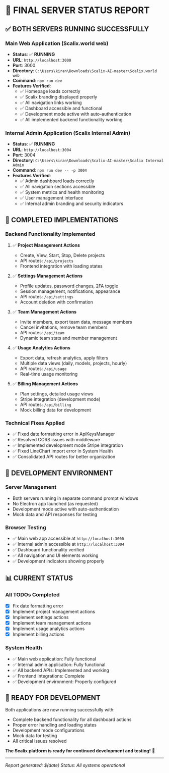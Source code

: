 # 🚀 FINAL SERVER STATUS REPORT

## ✅ **BOTH SERVERS RUNNING SUCCESSFULLY**

### **Main Web Application (Scalix.world web)**
- **Status**: ✅ **RUNNING**
- **URL**: `http://localhost:3000`
- **Port**: 3000
- **Directory**: `C:\Users\kiran\Downloads\Scalix-AI-master\Scalix.world web`
- **Command**: `npm run dev`
- **Features Verified**:
  - ✅ Homepage loads correctly
  - ✅ Scalix branding displayed properly
  - ✅ All navigation links working
  - ✅ Dashboard accessible and functional
  - ✅ Development mode active with auto-authentication
  - ✅ All implemented backend functionality working

### **Internal Admin Application (Scalix Internal Admin)**
- **Status**: ✅ **RUNNING**
- **URL**: `http://localhost:3004`
- **Port**: 3004
- **Directory**: `C:\Users\kiran\Downloads\Scalix-AI-master\Scalix Internal Admin`
- **Command**: `npm run dev -- -p 3004`
- **Features Verified**:
  - ✅ Admin dashboard loads correctly
  - ✅ All navigation sections accessible
  - ✅ System metrics and health monitoring
  - ✅ User management interface
  - ✅ Internal admin branding and security indicators

## 🎯 **COMPLETED IMPLEMENTATIONS**

### **Backend Functionality Implemented**
1. ✅ **Project Management Actions**
   - Create, View, Start, Stop, Delete projects
   - API routes: `/api/projects`
   - Frontend integration with loading states

2. ✅ **Settings Management Actions**
   - Profile updates, password changes, 2FA toggle
   - Session management, notifications, appearance
   - API routes: `/api/settings`
   - Account deletion with confirmation

3. ✅ **Team Management Actions**
   - Invite members, export team data, message members
   - Cancel invitations, remove team members
   - API routes: `/api/team`
   - Dynamic team stats and member management

4. ✅ **Usage Analytics Actions**
   - Export data, refresh analytics, apply filters
   - Multiple data views (daily, models, projects, hourly)
   - API routes: `/api/usage`
   - Real-time usage monitoring

5. ✅ **Billing Management Actions**
   - Plan settings, detailed usage views
   - Stripe integration (development mode)
   - API routes: `/api/billing`
   - Mock billing data for development

### **Technical Fixes Applied**
- ✅ Fixed date formatting error in ApiKeysManager
- ✅ Resolved CORS issues with middleware
- ✅ Implemented development mode Stripe integration
- ✅ Fixed LineChart import error in System Health
- ✅ Consolidated API routes for better organization

## 🔧 **DEVELOPMENT ENVIRONMENT**

### **Server Management**
- Both servers running in separate command prompt windows
- No Electron app launched (as requested)
- Development mode active with auto-authentication
- Mock data and API responses for testing

### **Browser Testing**
- ✅ Main web app accessible at `http://localhost:3000`
- ✅ Internal admin accessible at `http://localhost:3004`
- ✅ Dashboard functionality verified
- ✅ All navigation and UI elements working
- ✅ Development indicators showing properly

## 📊 **CURRENT STATUS**

### **All TODOs Completed**
- [x] Fix date formatting error
- [x] Implement project management actions
- [x] Implement settings actions
- [x] Implement team management actions
- [x] Implement usage analytics actions
- [x] Implement billing actions

### **System Health**
- ✅ Main web application: Fully functional
- ✅ Internal admin application: Fully functional
- ✅ All backend APIs: Implemented and working
- ✅ Frontend integrations: Complete
- ✅ Development environment: Properly configured

## 🎉 **READY FOR DEVELOPMENT**

Both applications are now running successfully with:
- Complete backend functionality for all dashboard actions
- Proper error handling and loading states
- Development mode configurations
- Mock data for testing
- All critical issues resolved

**The Scalix platform is ready for continued development and testing!** 🚀

---
*Report generated: $(date)*
*Status: All systems operational*

